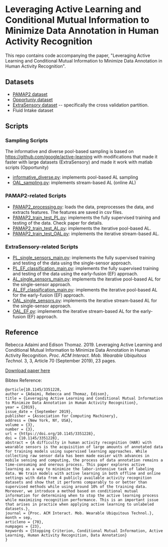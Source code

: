 # Leveraging Active Learning and Conditional Mutual Information to Minimize Data Annotation in Human Activity Recognition
This repo contains code accompanying the paper, "Leveraging Active Learning and Conditional Mutual Information to Minimize Data Annotation in Human Activity Recognition". 

## Datasets 

- [PAMAP2 dataset](https://archive.ics.uci.edu/ml/datasets/PAMAP2+Physical+Activity+Monitoring)
- [Opportuniy dataset](https://archive.ics.uci.edu/ml/datasets/opportunity+activity+recognition)
- [ExtraSensory dataset](http://extrasensory.ucsd.edu) -- specifically the cross validation partition.
- Fluid Intake dataset

## Scripts

### Sampling Scripts
The informative and diverse pool-based sampling is based on https://github.com/google/active-learning with modifications that made it faster with large datasets (ExtraSensory) and made it work with matlab scripts (Opportunity)
- [informative_diverse.py](informative_diverse.py): implements pool-based AL sampling 
- [OAL_sampling.py](OAL_sampling.py): implements stream-based AL (online AL)

### PAMAP2-related Scripts
- [PAMAP2_processing.py](PAAMP2_processing.py): loads the data, preprocesses the data, and extracts features. The features are saved in csv files.
- [PAMAP2_train_test_PL.py](PAMAP2_train_test_PL.py): implements the fully supervised training and testing of the data. Check paper for details.
- [PAMAP2_train_test_AL.py](PAMAP2_train_test_AL.py): implements the iterative pool-based AL.  
- [PAMAP2_train_test_OAL.py](PAMAP2_train_test_OAL.py): implements the iterative stream-based AL.  

### ExtraSensory-related Scripts
- [PL_single_sensors_main.py](PL_single_sensors_main.py): implements the fully supervised training and testing of the data using the single-sensor approach. 
- [PL_EF_classification_main.py](PL_EF_classification_main.py): implements the fully supervised training and testing of the data using the early-fusion (EF) approach.
- [AL_single_sensors_main.py](AL_single_sensors_main.py): implements the iterative pool-based AL for the single-sensor approach.  
- [AL_EF_classification_main.py](AL_EF_classification_main.py): implements the iterative pool-based AL for the early-fusion (EF) approach. 
- [OAL_single_sensors.py](OAL_single_sensors.py): implements the iterative stream-based AL for the single-sensor approach. 
- [OAL_EF.py](OAL_EF.py): implements the iterative stream-based AL for the early-fusion (EF) approach. 


## Reference

Rebecca Adaimi and Edison Thomaz. 2019. Leveraging Active Learning and Conditional Mutual Information to Minimize Data Annotation in Human Activity Recognition. <i>Proc. ACM Interact. Mob. Wearable Ubiquitous Technol.</i> 3, 3, Article 70 (September 2019), 23 pages.

[Download paper here](https://www.rebeccaadaimi.com/publications/al/)

Bibtex Reference:
```
@article{10.1145/3351228,
author = {Adaimi, Rebecca and Thomaz, Edison},
title = {Leveraging Active Learning and Conditional Mutual Information to Minimize Data Annotation in Human Activity Recognition},
year = {2019},
issue_date = {September 2019},
publisher = {Association for Computing Machinery},
address = {New York, NY, USA},
volume = {3},
number = {3},
url = {https://doi.org/10.1145/3351228},
doi = {10.1145/3351228},
abstract = {A difficulty in human activity recognition (HAR) with wearable sensors is the acquisition of large amounts of annotated data for training models using supervised learning approaches. While collecting raw sensor data has been made easier with advances in mobile sensing and computing, the process of data annotation remains a time-consuming and onerous process. This paper explores active learning as a way to minimize the labor-intensive task of labeling data. We train models with active learning in both offline and online settings with data from 4 publicly available activity recognition datasets and show that it performs comparably to or better than supervised methods while using around 10% of the training data. Moreover, we introduce a method based on conditional mutual information for determining when to stop the active learning process while maximizing recognition performance. This is an important issue that arises in practice when applying active learning to unlabeled datasets.},
journal = {Proc. ACM Interact. Mob. Wearable Ubiquitous Technol.},
month = sep,
articleno = {70},
numpages = {23},
keywords = {Stopping Criterion, Conditional Mutual Information, Active Learning, Human Activity Recognition, Data Annotation}
}
```
